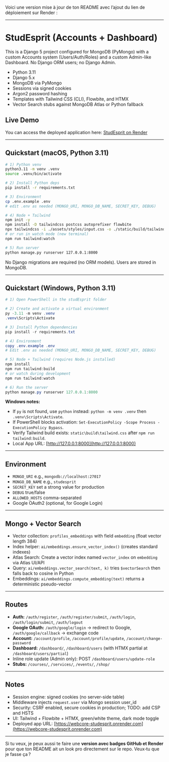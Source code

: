 Voici une version mise à jour de ton README avec l’ajout du lien de déploiement sur Render :

---

# StudEsprit (Accounts + Dashboard)

This is a Django 5 project configured for MongoDB (PyMongo) with a custom Accounts system (Users/Auth/Roles) and a custom Admin-like Dashboard. No Django ORM users; no Django Admin.

* Python 3.11
* Django 5.x
* MongoDB via PyMongo
* Sessions via signed cookies
* Argon2 password hashing
* Templates with Tailwind CSS (CLI), Flowbite, and HTMX
* Vector Search stubs against MongoDB Atlas or Python fallback

## Live Demo

You can access the deployed application here: [StudEsprit on Render](https://webcore-studesprit.onrender.com)

---

## Quickstart (macOS, Python 3.11)

```bash
# 1) Python venv
python3.11 -m venv .venv
source .venv/bin/activate

# 2) Install Python deps
pip install -r requirements.txt

# 3) Environment
cp .env.example .env
# edit .env as needed (MONGO_URI, MONGO_DB_NAME, SECRET_KEY, DEBUG)

# 4) Node + Tailwind
npm init -y
npm install -D tailwindcss postcss autoprefixer flowbite
npx tailwindcss -i ./assets/styles/input.css -o ./static/build/tailwind.css --minify
# or run in watch mode (new terminal)
npm run tailwind:watch

# 5) Run server
python manage.py runserver 127.0.0.1:8000
```

No Django migrations are required (no ORM models). Users are stored in MongoDB.

---

## Quickstart (Windows, Python 3.11)

```powershell
# 1) Open PowerShell in the studEsprit folder

# 2) Create and activate a virtual environment
py -3.11 -m venv .venv
.venv\Scripts\Activate

# 3) Install Python dependencies
pip install -r requirements.txt

# 4) Environment
copy .env.example .env
# Edit .env as needed (MONGO_URI, MONGO_DB_NAME, SECRET_KEY, DEBUG)

# 5) Node + Tailwind (requires Node.js installed)
npm install
npm run tailwind:build
# or watch during development
npm run tailwind:watch

# 6) Run the server
python manage.py runserver 127.0.0.1:8000
```

**Windows notes:**

* If `py` is not found, use `python` instead: `python -m venv .venv` then `.venv\Scripts\Activate`.
* If PowerShell blocks activation: `Set-ExecutionPolicy -Scope Process -ExecutionPolicy Bypass`.
* Verify Tailwind build exists: `static\build\tailwind.css` after `npm run tailwind:build`.
* Local App URL: [http://127.0.0.1:8000](http://127.0.0.1:8000)

---

## Environment

* `MONGO_URI` e.g., `mongodb://localhost:27017`
* `MONGO_DB_NAME` e.g., `studesprit`
* `SECRET_KEY` set a strong value for production
* `DEBUG` true/false
* `ALLOWED_HOSTS` comma-separated
* Google OAuth2 (optional, for Google Login)

---

## Mongo + Vector Search

* Vector collection: `profiles_embeddings` with field `embedding` (float vector length 384)
* Index helper: `ai/embeddings.ensure_vector_index()` (creates standard indexes)
* Atlas Search: Create a vector index named `vector_index` on `embedding` via Atlas UI/API
* Query: `ai/embeddings.vector_search(text, k)` tries `$vectorSearch` then falls back to cosine in Python
* Embeddings: `ai/embeddings.compute_embedding(text)` returns a deterministic pseudo-vector

---

## Routes

* **Auth:** `/auth/register`, `/auth/register/submit`, `/auth/login`, `/auth/login/submit`, `/auth/logout`
* **Google OAuth:** `/auth/google/login` → redirect to Google, `/auth/google/callback` → exchange code
* **Account:** `/account/profile`, `/account/profile/update`, `/account/change-password`
* **Dashboard:** `/dashboard/`, `/dashboard/users` (with HTMX partial at `/dashboard/users/partial`)
* Inline role update (Admin only): POST `/dashboard/users/update-role`
* **Stubs:** `/courses/`, `/services/`, `/events/`, `/shop/`

---

## Notes

* Session engine: signed cookies (no server-side table)
* Middleware injects `request.user` via Mongo session user_id
* Security: CSRF enabled, secure cookies in production; TODO: add CSP and HSTS
* UI: Tailwind + Flowbite + HTMX, green/white theme, dark mode toggle
* Deployed app URL: [https://webcore-studesprit.onrender.com](https://webcore-studesprit.onrender.com)

---

Si tu veux, je peux aussi te faire une **version avec badges GitHub et Render** pour que ton README ait un look pro directement sur le repo. Veux‑tu que je fasse ça ?
